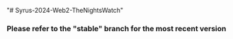 "# Syrus-2024-Web2-TheNightsWatch" 
### **Please refer to the "stable" branch for the most recent version**
